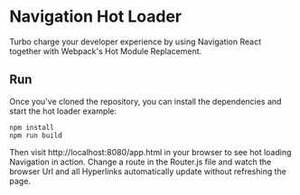 # Navigation Hot Loader
Turbo charge your developer experience by using Navigation React together with Webpack's Hot Module Replacement.

## Run
Once you've cloned the repository, you can install the dependencies and start the hot loader example:

    npm install
    npm run build
	
Then visit http://localhost:8080/app.html in your browser to see hot loading Navigation in action. Change a route in the Router.js file and watch the browser Url and all Hyperlinks automatically update without refreshing the page.